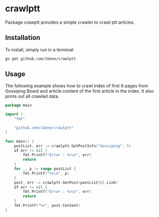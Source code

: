 # crawlptt
Package crawptt provides a simple crawler to crawl ptt articles.

## Installation

To install, simply run in a terminal:

```bash
go get github.com/iGene/crawlptt
```

## Usage

The following example shows how to crawl index of first 6 pages from 
Gossiping Board and article content of the first article in the index. 
It also prints out all crawled data.

```go
package main

import (
	"fmt"

	"github.com/iGene/crawlptt"
)

func main() {
	postList, err := crawlptt.GetPostInfo("Gossiping", 5)
	if err != nil {
		fmt.Printf("Error : %v\n", err)
		return
	}
	for _, p := range postList {
		fmt.Printf("%v\n", p)
	}
	post, err := crawlptt.GetPost(postList[0].Link)
	if err != nil {
		fmt.Printf("Error : %v\n", err)
		return
	}
	fmt.Printf("%v", post.Content)
}
```
